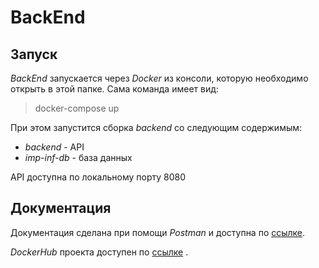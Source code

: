 # BackEnd

## Запуск

*BackEnd* запускается через *Docker* из консоли, которую необходимо открыть в этой папке.
Сама команда имеет вид:

> docker-compose up

При этом запустится сборка *backend* со следующим содержимым:

- *backend* - API
- *imp-inf-db* - база данных

API доступна по локальному порту 8080

## Документация

Документация сделана при помощи *Postman* и доступна по
[ссылке](https://documenter.getpostman.com/view/19981559/Uz5GpGt3).

*DockerHub* проекта доступен по [ссылке](https://hub.docker.com/repository/docker/mjsasha/backend_important-information)
.
